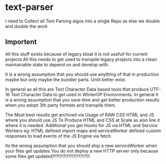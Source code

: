 # text-parser
I need to Collect all Text Parsing algos into a single Repo as else we double and double the work

## Importent
All this stuff exists because of legacy bloat it is not usefull for current projects
All this needs to get used to transpile legacy projects into a clean maintainable state to depend on and develop with.

It is a wrong assumption that you should use anything of that in production maybe but only maybe the bundler parts.
Until better exist. 

In general as all this are Text Character Data based tools that produce UTF-16 Text Character Data to get used in WInterOP Environments.
In general it is a wrong asuumption that you save time and get better production results when you adopt 3th party formats and transpile them.

The Most best results get archived via Usage of RAW CSS HTML and JS where you should use JS To Produce HTML and CSS at Scale as also link it
where it is needed. Additional you get Hooks for JS via HTML and Service Workers eg: HTML defined import maps and serviceWorker defined custom
responses to load events of the JS Engine via fetch.

Its the wrong assumption that you should ship a new serviceWorker when your files get updates
You do not deploy a new HTTP server only because some files get updated?!?!?!?!?!?!?!?!?!?!!!


